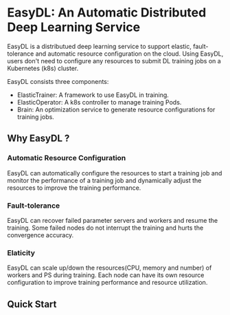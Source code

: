 # EasyDL: An Automatic Distributed Deep Learning Service

EasyDL is a distributued deep learning service to support elastic,
fault-tolerance and automatic resource configuration on the cloud.
Using EasyDL, users don't need to configure any resources to submit
DL training jobs on a Kubernetes (k8s) cluster. 

EasyDL consists three components:
- ElasticTrainer: A framework to use EasyDL in training.
- ElasticOperator: A k8s controller to manage training Pods.
- Brain: An optimization service to generate resource
configurations for training jobs.


## Why EasyDL ?

### Automatic Resource Configuration
EasyDL can automatically configure the resources to start a training job
and monitor the performance of a training job and dynamically adjust
the resources to improve the training performance.

### Fault-tolerance
EasyDL can recover failed parameter servers and workers and resume the training.
Some failed nodes do not interrupt the training and hurts the convergence
accuracy.

### Elaticity
EasyDL can scale up/down the resources(CPU, memory and number) of workers
and PS during training. Each node can have its own resource configuration
to improve training performance and resource utilization.


## Quick Start
